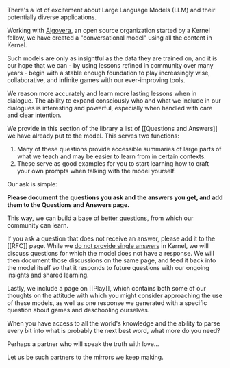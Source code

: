 There's a lot of excitement about Large Language Models (LLM) and their potentially diverse applications.

Working with [Algovera](https://app.algovera.ai/), an open source organization started by a Kernel fellow, we have created a "conversational model" using all the content in Kernel. 

Such models are only as insightful as the data they are trained on, and it is our hope that we can - by using lessons refined in community over many years - begin with a stable enough foundation to play increasingly wise, collaborative, and infinite games with our ever-improving tools.

We reason more accurately and learn more lasting lessons when in dialogue. The ability to expand consciously who and what we include in our dialogues is interesting and powerful, especially when handled with care and clear intention.

We provide in this section of the library a list of [[Questions and Answers]] we have already put to the model. This serves two functions:

1. Many of these questions provide accessible summaries of large parts of what we teach and may be easier to learn from in certain contexts.
2. These serve as good examples for you to start learning how to craft your own prompts when talking with the model yourself.

Our ask is simple:

**Please document the questions you ask and the answers you get, and add them to the Questions and Answers page.**

This way, we can build a base of [better questions](https://kernel.community/en/learn/module-2/better-questions), from which our community can learn. 

If you ask a question that does not receive an answer, please add it to the [[RFC]] page. While we [do not provide single answers](https://www.kernel.community/en/learn/module-0/play-of-pattern) in Kernel, we will discuss questions for which the model does not have a response. We will then document those discussions on the same page, and feed it back into the model itself so that it responds to future questions with our ongoing insights and shared learning.

Lastly, we include a page on [[Play]], which contains both some of our thoughts on the attitude with which you might consider approaching the use of these models, as well as one response we generated with a specific question about games and deschooling ourselves.



When you have access
to all the world's knowledge
and the ability to parse every bit
into what is probably
the next best word,
what more do you need?

Perhaps a partner
who will speak the truth
with love...

Let us be such partners
to the mirrors we keep making.